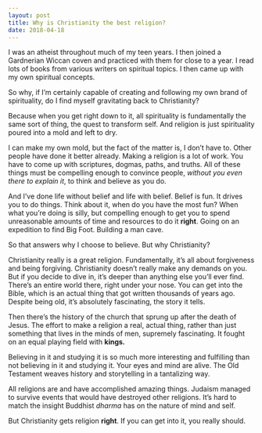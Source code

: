 ```yaml
---
layout: post
title: Why is Christianity the best religion?
date: 2018-04-18
---
```


<p>I was an atheist throughout much of my teen years. I then joined a Gardnerian Wiccan coven and practiced with them for close to a year. I read lots of books from various writers on spiritual topics. I then came up with my own spiritual concepts.</p><p>So why, if I’m certainly capable of creating and following my own brand of spirituality, do I find myself gravitating back to Christianity?</p><p>Because when you get right down to it, all spirituality is fundamentally the same sort of thing, the quest to transform self. And religion is just spirituality poured into a mold and left to dry.</p><p>I can make my own mold, but the fact of the matter is, I don’t have to. Other people have done it better already. Making a religion is a lot of work. You have to come up with scriptures, dogmas, paths, and truths. All of these things must be compelling enough to convince people, <i>without you even there to explain it</i>, to think and believe as you do.</p><p>And I’ve done life without belief and life with belief. Belief is fun. It drives you to do things. Think about it, when do you have the most fun? When what you’re doing is silly, but compelling enough to get you to spend unreasonable amounts of time and resources to do it <b>right</b>. Going on an expedition to find Big Foot. Building a man cave.</p><p>So that answers why I choose to believe. But why Christianity?</p><p>Christianity really is a great religion. Fundamentally, it’s all about forgiveness and being forgiving. Christianity doesn’t really make any demands on you. But if you decide to dive in, it’s deeper than anything else you’ll ever find. There’s an entire world there, right under your nose. You can get into the Bible, which is an actual thing that got written thousands of years ago. Despite being old, it’s absolutely fascinating, the story it tells.</p><p>Then there’s the history of the church that sprung up after the death of Jesus. The effort to make a religion a real, actual thing, rather than just something that lives in the minds of men, supremely fascinating. It fought on an equal playing field with <b>kings</b><b><i>.</i></b></p><p>Believing in it and studying it is so much more interesting and fulfilling than not believing in it and studying it. Your eyes and mind are alive. The Old Testament weaves history and storytelling in a tantalizing way.</p><p>All religions are and have accomplished amazing things. Judaism managed to survive events that would have destroyed other religions. It’s hard to match the insight Buddhist <i>dharma</i> has on the nature of mind and self.</p><p>But Christianity gets religion <b>right</b>. If you can get into it, you really should.</p>
